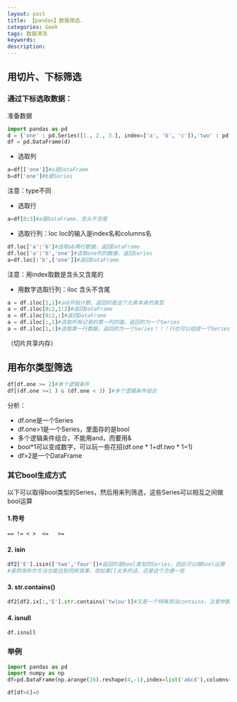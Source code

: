 ```yaml
---
layout: post
title: 【pandas】数据筛选.
categories: Geek
tags: 数据清洗
keywords:
description:
---
```


## 用切片、下标筛选

### 通过下标选取数据：

准备数据
```python
import pandas as pd
d = {'one' : pd.Series([1., 2., 3.], index=['a', 'b', 'c']),'two' : pd.Series([2., 3., 4., 5.], index=['a', 'b', 'c', 'd'])}
df = pd.DataFrame(d)
```

- 选取列
```python
a=df[['one']]#a是DataFrame
b=df['one']#b是Series
```
注意：type不同

- 选取行
```python
a=df[0:3]#a是DataFrame，含头不含尾
```

- 选取行列：loc
loc的输入是index名和columns名
```python
df.loc['a':'b']#选取ab两行数据，返回DataFrame
df.loc['a':'b','one']#选取one列的数据，返回Series
a=df.loc[:'b',['one']]#返回DataFrame
```
注意：用index取数是含头又含尾的


- 用数字选取行列：iloc
含头不含尾
```python
a = df.iloc[1,1]#从0开始计数，返回的是这个元素本身的类型
a = df.iloc[0:2,1:2]#返回DataFrame
a = df.iloc[0:2,:]#返回DataFrame
a = df.iloc[:,1]#选取所有记录的第一列的值，返回的为一个Series
a = df.iloc[1,:]#选取第一行数据，返回的为一个Series！！！行也可以组成一个Series
```


（切片共享内存）

## 用布尔类型筛选

```python
df[df.one >= 2]#单个逻辑条件
df[(df.one >=1 ) & (df.one < 3) ]#多个逻辑条件组合
```
分析：
- df.one是一个Series
- df.one>1是一个Series，里面存的是bool
- 多个逻辑条件组合，不能用and，而要用&
- bool*1可以变成数字，可以玩一些花招(df.one * 1+df.two * 1=1)
- df>2是一个DataFrame

### 其它bool生成方式

以下可以取得bool类型的Series，然后用来列筛选，这些Series可以相互之间做bool运算
#### 1.符号
`== != < >  <=   >=`
#### 2. isin

```python
df2['E'].isin(['two','four'])#返回的是bool类型的Series，因此可以做bool运算
#虽然用布尔方法也能达到同样效果，但如果[]太多的话，还是这个方便一些
```
#### 3. str.contains()
```python
df2[df2.ix[:,'E'].str.contains('tw|ou')]#又是一个特殊用法contains，注意参数，有点特殊
```
#### 4. isnull
```
df.isnull
```


### 举例


```py
import pandas as pd
import numpy as np
df=pd.DataFrame(np.arange(16).reshape(4,-1),index=list('abcd'),columns=list('gfjk'))

df[df>6]=0
```
